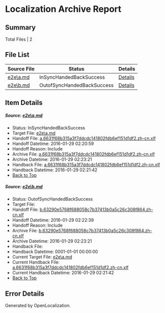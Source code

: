 # <a name='report-top'></a> Localization Archive Report

## Summary
 Total Files | 2

## File List
 Source File | Status | Details 
 ----------- | ------ | ------- 
 [e2e\a.md](https://github.com/OpenLocalizationTest/oltest/blob/4f251f271ec178bf5f03cc09886305c264c6ca06/e2e/a.md) | InSyncHandedBackSuccess | [Details](#0e632d027c5d3b18c29a333215a3639a59548ce51)
 [e2e\b.md](https://github.com/OpenLocalizationTest/oltest/blob/74def36fc65d0a858e0b229a89a65c579e201cf1/e2e/b.md) | OutofSyncHandedBackSuccess | [Details](#903d8f65635bae63e82ef52c09595ebb669313dc2)

## Item Details
##### <a name='0e632d027c5d3b18c29a333215a3639a59548ce51'></a> Source: [e2e\a.md](https://github.com/OpenLocalizationTest/oltest/blob/4f251f271ec178bf5f03cc09886305c264c6ca06/e2e/a.md)
* Status: InSyncHandedBackSuccess
* Target File: [e2e\a.md](https://github.com/OpenLocalizationTestOrg/oltest.zh-cn/blob/a2f58e7a787873844ce86c7427cdb3b987789a57/e2e/a.md)
* Handoff File: [a.6631f68b315a3f7ddcdc141802fdb6ef151d1df2.zh-cn.xlf](https://github.com/OpenLocalizationTestOrg/olhandoff/blob/92358ed4439f41a9367ae7af16c0d7c0bee0189a/ol-handoff/OpenLocalizationTestOrg/oltest.zh-cn/tianzh/a.6631f68b315a3f7ddcdc141802fdb6ef151d1df2.zh-cn.xlf)
* Handoff Datetime: 2016-01-29 02:20:59
* Handoff Reason: Include
* Archive File: [a.6631f68b315a3f7ddcdc141802fdb6ef151d1df2.zh-cn.xlf](https://github.com/OpenLocalizationTestOrg/olhandoff/blob/fb6957006066aa176b083ef803cf98aeb944ba24/ol-handoff/OpenLocalizationTestOrg/oltest.zh-cn/tianzh/archive/a.6631f68b315a3f7ddcdc141802fdb6ef151d1df2.zh-cn.xlf)
* Archive Datetime: 2016-01-29 02:23:21
* Handback File: [a.6631f68b315a3f7ddcdc141802fdb6ef151d1df2.zh-cn.xlf](https://github.com/OpenLocalizationTestOrg/olhandback/blob/84120753c2d4230dbe21ffb1e46b1ca5724048e5/ol-handback/OpenLocalizationTestOrg/oltest.zh-cn/tianzh/a.6631f68b315a3f7ddcdc141802fdb6ef151d1df2.zh-cn.xlf)
* Handback Datetime: 2016-01-29 02:21:42
* [Back to Top](#report-top)

##### <a name='903d8f65635bae63e82ef52c09595ebb669313dc2'></a> Source: [e2e\b.md](https://github.com/OpenLocalizationTest/oltest/blob/74def36fc65d0a858e0b229a89a65c579e201cf1/e2e/b.md)
* Status: OutofSyncHandedBackSuccess
* Target File: 
* Handoff File: [b.63290e5768f688058c7b37413b0a5c26c308f864.zh-cn.xlf](https://github.com/OpenLocalizationTestOrg/olhandoff/blob/9a2fe2196bfbb5bc79580e3efd8a9f0447b67fdc/ol-handoff/OpenLocalizationTestOrg/oltest.zh-cn/tianzh/b.63290e5768f688058c7b37413b0a5c26c308f864.zh-cn.xlf)
* Handoff Datetime: 2016-01-29 02:22:39
* Handoff Reason: Include
* Archive File: [b.63290e5768f688058c7b37413b0a5c26c308f864.zh-cn.xlf](https://github.com/OpenLocalizationTestOrg/olhandoff/blob/fb6957006066aa176b083ef803cf98aeb944ba24/ol-handoff/OpenLocalizationTestOrg/oltest.zh-cn/tianzh/archive/b.63290e5768f688058c7b37413b0a5c26c308f864.zh-cn.xlf)
* Archive Datetime: 2016-01-29 02:23:21
* Handback File: 
* Handback Datetime: 0001-01-01 00:00:00
* Current Target File: [e2e\a.md](https://github.com/OpenLocalizationTestOrg/oltest.zh-cn/blob/a2f58e7a787873844ce86c7427cdb3b987789a57/e2e/a.md)
* Current Handback File: [a.6631f68b315a3f7ddcdc141802fdb6ef151d1df2.zh-cn.xlf](https://github.com/OpenLocalizationTestOrg/olhandback/blob/84120753c2d4230dbe21ffb1e46b1ca5724048e5/ol-handback/OpenLocalizationTestOrg/oltest.zh-cn/tianzh/a.6631f68b315a3f7ddcdc141802fdb6ef151d1df2.zh-cn.xlf)
* Current Handback Datetime: 2016-01-29 02:21:42
* [Back to Top](#report-top)


## Error Details

Generated by OpenLocalization.
